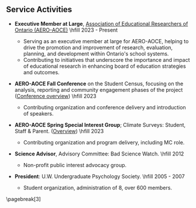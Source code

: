 ## Service Activities

* **Executive Member at Large**, [Association of Educational Researchers of Ontario (AERO-AOCE)](https://www.aero-aoce.org/aero-aoce-executiveexeacutecutif-drsquoaero-aoce.html) \hfill 2023 - Present 

  + Serving as an executive member at large for AERO-AOCE, helping to drive the promotion and improvement of research, evaluation, planning, and development within Ontario's school systems.
  + Contributing to initiatives that underscore the importance and impact of educational research in enhancing board of education strategies and outcomes.


* **AERO-AOCE Fall Conference** on the Student Census, focusing on the analysis, reporting and community engagement phases of the project ([Conference overview](https://mail.google.com/mail/u/0/#search/aero+fall+conference?projector=1)) \hfill 2023

  + Contributing organization and conference delivery and introduction of speakers.


* **AERO-AOCE Spring Special Interest Group**; Climate Surveys: Student, Staff & Parent. ([Overview](https://drive.google.com/file/d/1mNDOn_Xfc6B3_2UVLKF-4KWSdrHhBFQp/view)) \hfill 2023

  + Contributing organization and program delivery, including MC role.


* **Science Advisor**, Advisory Committee: Bad Science Watch. \hfill 2012 

  + Non-profit public interest advocacy group.


* **President**: U.W. Undergraduate Psychology Society. \hfill 2005 - 2007

  + Student organization, administration of 8, over 600 members.


\pagebreak[3]
